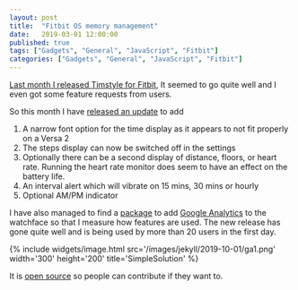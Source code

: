 ```yaml
---
layout: post
title:  "Fitbit OS memory management"
date:   2019-03-01 12:00:00
published: true
tags: ["Gadgets", "General", "JavaScript", "Fitbit"]
categories: ["Gadgets", "General", "JavaScript", "Fitbit"]
---
```


[Last month I released Timstyle for Fitbit][previous-post-url], It seemed to go quite well and I even got some feature requests from users.

So this month I have [released an update][timestyle-fitbit-url] to add

1. A narrow font option for the time display as it appears to not fit properly on a Versa 2
1. The steps display can now be switched off in the settings
1. Optionally there can be a second display of distance, floors, or heart rate. Running the heart rate monitor does seem to have an effect on the battery life.
1. An interval alert which will vibrate on 15 mins, 30 mins or hourly
1. Optional AM/PM indicator

I have also managed to find a [package][analytics-module-url] to add [Google Analytics][analytics-url] to the watchface so that I measure how features are used. The new release has gone quite well and is being used by more than 20 users in the first day.

{% include widgets/image.html src='/images/jekyll/2019-10-01/ga1.png' width='300' height='200' title='SimpleSolution' %}

It is [open source][timestyle-source-url] so people can contribute if they want to.

[previous-post-url]:            /blog/2019/09/23/fitbit-timestyle-released
[timestyle-fitbit-url]:         https://gallery.fitbit.com/details/dfe5fccd-01e5-4979-a5ad-070673df12dd
[timestyle-source-url]:         https://bitbucket.org/derekwilson/timestyle-fitbit/src/master/
[analytics-module-url]:         https://www.npmjs.com/package/fitbit-google-analytics
[analytics-url]:                https://support.google.com/analytics/answer/1008015?hl=en

